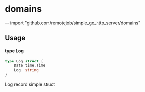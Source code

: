 # domains
--
    import "github.com/remotejob/simple_go_http_server/domains"


## Usage

#### type Log

```go
type Log struct {
	Date time.Time
	Log  string
}
```

Log record simple struct
